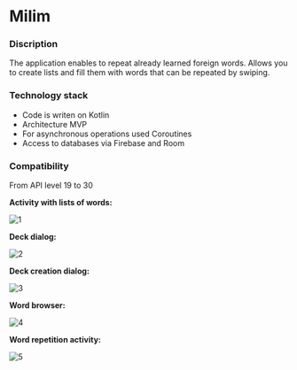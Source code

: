 # Milim

### Discription
The application enables to repeat already learned foreign words.
Allows you to create lists and fill them with words that can be repeated by swiping.

### Technology stack
* Code is writen on Kotlin
* Architecture MVP
* For asynchronous operations used Coroutines
* Access to databases via Firebase and Room

### Compatibility
From API level 19 to 30

**Activity with lists of words:**

![1](https://github.com/NikolayKuts/Milim/blob/firebase_database/screens/main_screen.JPEG)

**Deck dialog:**

![2](https://github.com/NikolayKuts/Milim/blob/firebase_database/screens/deck_dialog.JPEG)

**Deck creation dialog:**

![3](https://github.com/NikolayKuts/Milim/blob/firebase_database/screens/creation_dialog.JPEG)

**Word browser:**

![4](https://github.com/NikolayKuts/Milim/blob/firebase_database/screens/word_browser_screen.JPEG)

**Word repetition activity:**

![5](https://github.com/NikolayKuts/Milim/blob/firebase_database/screens/repeation_screen.JPEG)
